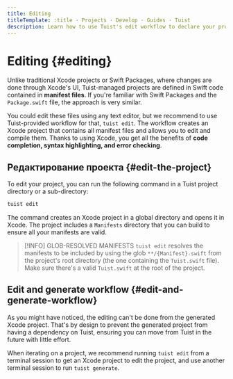 ```yaml
---
title: Editing
titleTemplate: :title · Projects · Develop · Guides · Tuist
description: Learn how to use Tuist's edit workflow to declare your project leveraging Xcode's build system and editor capabilities.
---
```


# Editing {#editing}

Unlike traditional Xcode projects or Swift Packages,
where changes are done through Xcode's UI,
Tuist-managed projects are defined in Swift code contained in **manifest files**.
If you're familiar with Swift Packages and the `Package.swift` file,
the approach is very similar.

You could edit these files using any text editor,
but we recommend to use Tuist-provided workflow for that,
`tuist edit`.
The workflow creates an Xcode project that contains all manifest files and allows you to edit and compile them.
Thanks to using Xcode,
you get all the benefits of **code completion, syntax highlighting, and error checking**.

## Редактирование проекта {#edit-the-project}

To edit your project, you can run the following command in a Tuist project directory or a sub-directory:

```bash
tuist edit
```

The command creates an Xcode project in a global directory and opens it in Xcode.
The project includes a `Manifests` directory that you can build to ensure all your manifests are valid.

> [!INFO] GLOB-RESOLVED MANIFESTS
> `tuist edit` resolves the manifests to be included by using the glob `**/{Manifest}.swift` from the project's root directory (the one containing the `Tuist.swift` file). Make sure there's a valid `Tuist.swift` at the root of the project.

## Edit and generate workflow {#edit-and-generate-workflow}

As you might have noticed, the editing can't be done from the generated Xcode project.
That's by design to prevent the generated project from having a dependency on Tuist,
ensuring you can move from Tuist in the future with little effort.

When iterating on a project, we recommend running `tuist edit` from a terminal session to get an Xcode project to edit the project, and use another terminal session to run `tuist generate`.
